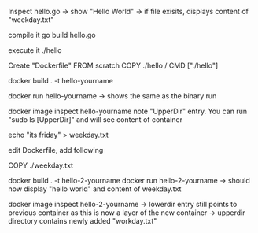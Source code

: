 
Inspect hello.go
-> show "Hello World"
-> if file exisits, displays content of "weekday.txt"

compile it
go build hello.go

execute it
./hello


Create "Dockerfile"
FROM scratch
COPY ./hello /
CMD ["./hello"]


docker build . -t hello-yourname

docker run hello-yourname
-> shows the same as the binary run

docker image inspect hello-yourname
note "UpperDir" entry. You can run "sudo ls [UpperDir]" and will see content of container

echo "its friday" > weekday.txt


edit Dockerfile, add following 

COPY ./weekday.txt

docker build . -t hello-2-yourname
docker run hello-2-yourname
-> should now display "hello world" and content of weekday.txt

docker image inspect hello-2-yourname
-> lowerdir entry still points to previous container as this is now a layer of the new container
-> upperdir directory contains newly added "workday.txt"




